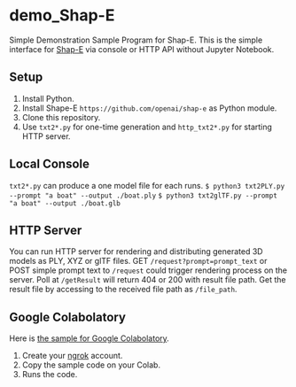 # demo_Shap-E
Simple Demonstration Sample Program for Shap-E.
This is the simple interface for [Shap-E](https://github.com/openai/shap-e) via console or HTTP API without Jupyter Notebook.

## Setup

1. Install Python.
2. Install Shape-E `https://github.com/openai/shap-e` as Python module.
3. Clone this repository.
4. Use `txt2*.py` for one-time generation and `http_txt2*.py` for starting HTTP server.


## Local Console

`txt2*.py` can produce a one model file for each runs.
`$ python3 txt2PLY.py --prompt "a boat" --output ./boat.ply`
`$ python3 txt2glTF.py --prompt "a boat" --output ./boat.glb`


## HTTP Server

You can run HTTP server for rendering and distributing generated 3D models as PLY, XYZ or glTF files.
GET `/request?prompt=prompt_text` or POST simple prompt text to `/request` could trigger rendering process on the server.
Poll at `/getResult` will return 404 or 200 with result file path.
Get the result file by accessing to the received file path as `/file_path`.


## Google Colabolatory

Here is [the sample for Google Colabolatory](ColabSample.ipynb).
1. Create your [ngrok](https://ngrok.com/) account.
2. Copy the sample code on your Colab.
3. Runs the code.

